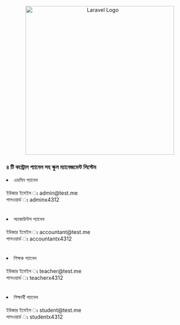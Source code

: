 <p align="center"><a href="https://laravel.com" target="_blank"><img src="https://raw.githubusercontent.com/laravel/art/master/logo-lockup/5%20SVG/2%20CMYK/1%20Full%20Color/laravel-logolockup-cmyk-red.svg" width="400" alt="Laravel Logo"></a></p>

<h3> ৪ টি কন্ট্রোল প্যানেল সহ স্কুল ম্যানেজমেন্ট সিস্টেম </h3>
<li> এডমিন প্যানেল </li> <br>
ইউজার ইমেইল ঃ admin@test.me <br>
পাসওয়ার্ড ঃ adminx4312 <br><br><br>
<li> অ্যাকাউন্টস প্যানেল </li> <br>
ইউজার ইমেইল ঃ accountant@test.me <br>
পাসওয়ার্ড ঃ accountantx4312 <br><br><br>
<li> শিক্ষক প্যানেল </li> <br>
ইউজার ইমেইল ঃ teacher@test.me <br>
পাসওয়ার্ড ঃ teacherx4312 <br><br><br>
<li> শিক্ষার্থী প্যানেল </li> <br>
ইউজার ইমেইল ঃ student@test.me <br>
পাসওয়ার্ড ঃ studentx4312 <br>